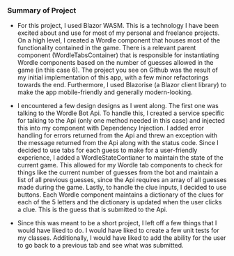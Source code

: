 ### Summary of Project

- For this project, I used Blazor WASM. This is a technology I have been excited about and use for most of my personal and freelance projects. On a high level, I created a Wordle component that houses most of the functionality contained in the game. There is a relevant parent component (WordleTabsContainer) that is responsible for instantiating Wordle components based on the number of guesses allowed in the game (in this case 6). The project you see on Github was the result of my initial implementation of this app, with a few minor refactorings towards the end. Furthermore, I used Blazorise (a Blazor client library) to make the app mobile-friendly and generally modern-looking.

- I encountered a few design designs as I went along. The first one was talking to the Wordle Bot Api. To handle this, I created a service specific for talking to the Api (only one method needed in this case) and injected this into my component with Dependency Injection. I added error handling for errors returned from the Api and threw an exception with the message returned from the Api along with the status code. Since I decided to use tabs for each guess to make for a user-friendly experience, I added a WordleStateContianer to maintain the state of the current game. This allowed for my Wordle tab components to check for things like the current number of guesses from the bot and maintain a list of all previous guesses, since the Api requires an array of all guesses made during the game. Lastly, to handle the clue inputs, I decided to use buttons. Each Wordle component maintains a dictionary of the clues for each of the 5 letters and the dictionary is updated when the user clicks a clue. This is the guess that is submitted to the Api. 
- Since this was meant to be a short project, I left off a few things that I would have liked to do. I would have liked to create a few unit tests for my classes. Additionally, I would have liked to add the ability for the user to go back to a previous tab and see what was submitted.
